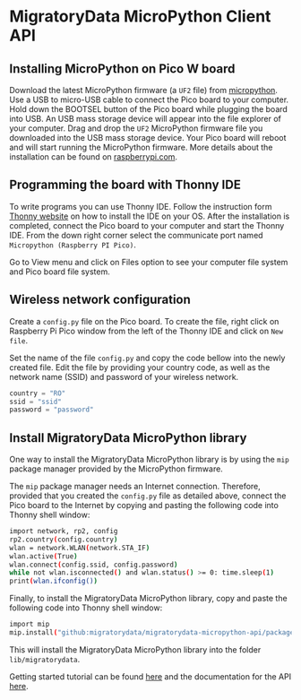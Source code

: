 # MigratoryData MicroPython Client API

## Installing MicroPython on Pico W board

Download the latest MicroPython firmware (a <code>UF2</code> file) from [micropython](https://micropython.org/download/rp2-pico-w/). Use a USB to micro-USB cable to connect the Pico board to your computer. Hold down the BOOTSEL button of the Pico board while plugging the board into USB. An USB mass storage device will appear into the file explorer of your computer. Drag and drop the <code>UF2</code> MicroPython firmware file you downloaded into the USB mass storage device. Your Pico board will reboot and will start running the MicroPython firmware. More details about the installation can be found on [raspberrypi.com](https://www.raspberrypi.com/documentation/microcontrollers/micropython.html).


## Programming the board with Thonny IDE

To write programs you can use Thonny IDE. Follow the instruction form [Thonny website](https://thonny.org/) on how to install the IDE on your OS. After the installation is completed, connect the Pico board to your computer and start the Thonny IDE. From the down right corner select the communicate port named `Micropython (Raspberry PI Pico)`.

Go to View menu and click on Files option to see your computer file system and Pico board file system.

## Wireless network configuration

Create a `config.py` file on the Pico board. To create the file, right click on Raspberry Pi Pico window from the left of the Thonny IDE and click on `New file`.

Set the name of the file `config.py` and copy the code bellow into the newly created file. Edit the file by providing your country code, as well as the network name (SSID) and password of your wireless network.

```python
country = "RO"
ssid = "ssid"
password = "password"
```

## Install MigratoryData MicroPython library

One way to install the MigratoryData MicroPython library is by using the `mip` package manager provided by the MicroPython firmware.

The `mip` package manager needs an Internet connection. Therefore, provided that you created the `config.py` file as detailed above, connect the Pico board to the Internet by copying and pasting the following code into Thonny shell window:

```bash
import network, rp2, config
rp2.country(config.country)
wlan = network.WLAN(network.STA_IF)
wlan.active(True)
wlan.connect(config.ssid, config.password)
while not wlan.isconnected() and wlan.status() >= 0: time.sleep(1)
print(wlan.ifconfig())
```

Finally, to install the MigratoryData MicroPython library, copy and paste the following code into Thonny shell window:

```bash
import mip  
mip.install("github:migratorydata/migratorydata-micropython-api/package.json")
```

This will install the MigratoryData MicroPython library into the folder `lib/migratorydata`.

Getting started tutorial can be found [here](https://migratorydata.com/docs/client-api/micropython/getting_started/) and the documentation for the API [here](https://migratorydata.com/docs/client-api/micropython/).